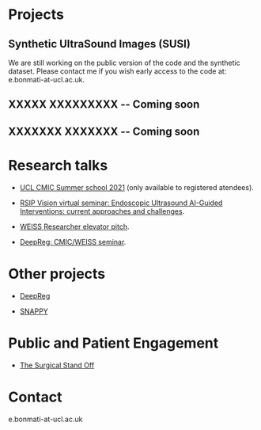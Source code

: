 # Projects

## Synthetic UltraSound Images (SUSI)

We are still working on the public version of the code and the synthetic dataset. Please contact me if you wish early access to the code at: e.bonmati-at-ucl.ac.uk.

## XXXXX XXXXXXXXX -- Coming soon

## XXXXXXX XXXXXXX -- Coming soon

# Research talks

* [UCL CMIC Summer school 2021](https://medicss.cs.ucl.ac.uk/timetable/event/2021-esther-bonmati-coll/) (only available to registered atendees).

* [RSIP Vision virtual seminar: Endoscopic Ultrasound AI-Guided Interventions: current approaches and challenges](https://www.rsipvision.com/meetup-endoscopic-ultrasound-guided-interventions/).

* [WEISS Researcher elevator pitch](https://www.youtube.com/watch?v=csw6SVl8igE).

* [DeepReg: CMIC/WEISS seminar](https://www.youtube.com/watch?v=jDEyWXZM3CE).

# Other projects

*  [DeepReg](https://deepregnet.github.io/)

*  [SNAPPY](https://github.com/UCL/scikit-surgery)


# Public and Patient Engagement

*  [The Surgical Stand Off](https://www.youtube.com/watch?v=QEcoGTEf_qU)

# Contact

e.bonmati-at-ucl.ac.uk
